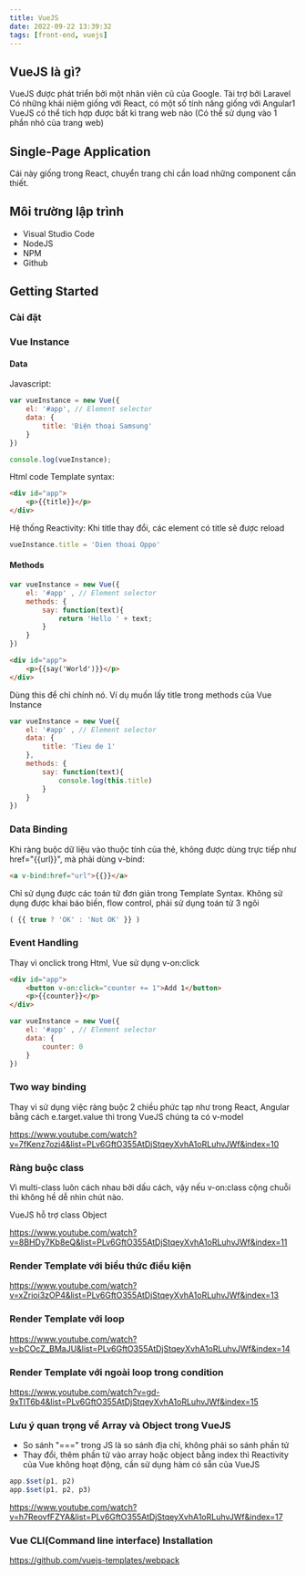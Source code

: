 ```yaml
---
title: VueJS
date: 2022-09-22 13:39:32
tags: [front-end, vuejs]
---
```


## VueJS là gì?

VueJS được phát triển bởi một nhân viên cũ của Google. Tài trợ bởi Laravel
Có những khái niệm giống với React, có một số tính năng giống với Angular1
VueJS có thể tích hợp được bất kì trang web nào (Có thể sử dụng vào 1 phần nhỏ của trang web)

## Single-Page Application

Cái này giống trong React, chuyển trang chỉ cần load những component cần thiết.

## Môi trường lập trình

- Visual Studio Code
- NodeJS
- NPM
- Github

## Getting Started

### Cài đặt
### Vue Instance
#### Data
Javascript:
```js
var vueInstance = new Vue({
    el: '#app', // Element selector
    data: {
        title: 'Điện thoại Samsung'
    }
})

console.log(vueInstance);
```
Html code Template syntax:
```html
<div id="app">
    <p>{{title}}</p>
</div>
```

Hệ thống Reactivity: Khi title thay đổi, các element có title sẽ được reload

```js
vueInstance.title = 'Dien thoai Oppo'
```

#### Methods
```js
var vueInstance = new Vue({
    el: '#app' , // Element selector
    methods: {
        say: function(text){
            return 'Hello ' + text;
        }
    }
})
```

```html
<div id="app">
    <p>{{say('World')}}</p>
</div>
```
Dùng this để chỉ chính nó. Ví dụ muốn lấy title trong methods của Vue Instance
```js
var vueInstance = new Vue({
    el: '#app' , // Element selector
    data: {
        title: 'Tieu de 1'
    },
    methods: {
        say: function(text){
            console.log(this.title)
        }
    }
})
```

### Data Binding

Khi ràng buộc dữ liệu vào thuộc tính của thẻ, không được dùng trực tiếp như href="{{url}}", mà phải dùng v-bind:
```html
<a v-bind:href="url">{{}}</a>
```

Chỉ sử dụng được các toán tử đơn giản trong Template Syntax.
Không sử dụng được khai báo biến, flow control, phải sử dụng toán tử 3 ngôi 
```js
( {{ true ? 'OK' : 'Not OK' }} )
```

### Event Handling

Thay vì onclick trong Html, Vue sử dụng v-on:click

```html
<div id="app">
    <button v-on:click="counter += 1">Add 1</button>
    <p>{{counter}}</p>
</div>
```
```js
var vueInstance = new Vue({
    el: '#app' , // Element selector
    data: {
        counter: 0
    }
})
```

### Two way binding

Thay vì sử dụng việc ràng buộc 2 chiều phức tạp như trong React, Angular bằng cách e.target.value thì trong VueJS chúng ta có v-model

https://www.youtube.com/watch?v=7fKenz7ozj4&list=PLv6GftO355AtDjStqeyXvhA1oRLuhvJWf&index=10

### Ràng buộc class

Vì multi-class luôn cách nhau bởi dấu cách, vậy nếu v-on:class cộng chuỗi thì không hề dễ nhìn chút nào.

VueJS hỗ trợ class Object

https://www.youtube.com/watch?v=8BHDy7Kb8eQ&list=PLv6GftO355AtDjStqeyXvhA1oRLuhvJWf&index=11

### Render Template với biểu thức điều kiện

https://www.youtube.com/watch?v=xZrioi3zOP4&list=PLv6GftO355AtDjStqeyXvhA1oRLuhvJWf&index=13

### Render Template với loop

https://www.youtube.com/watch?v=bCOcZ_BMaJU&list=PLv6GftO355AtDjStqeyXvhA1oRLuhvJWf&index=14

### Render Template với ngoài loop trong condition 

https://www.youtube.com/watch?v=gd-9xTlT6b4&list=PLv6GftO355AtDjStqeyXvhA1oRLuhvJWf&index=15

### Lưu ý quan trọng về Array và Object trong VueJS

- So sánh "===" trong JS là so sánh địa chỉ, không phải so sánh phần tử
- Thay đổi, thêm phần tử vào array hoặc object bằng index thì Reactivity của Vue không hoạt động, cần sử dụng hàm có sẵn của VueJS

```js
app.$set(p1, p2)
app.$set(p1, p2, p3)
```

https://www.youtube.com/watch?v=h7ReovfFZYA&list=PLv6GftO355AtDjStqeyXvhA1oRLuhvJWf&index=17

### Vue CLI(Command line interface) Installation

https://github.com/vuejs-templates/webpack